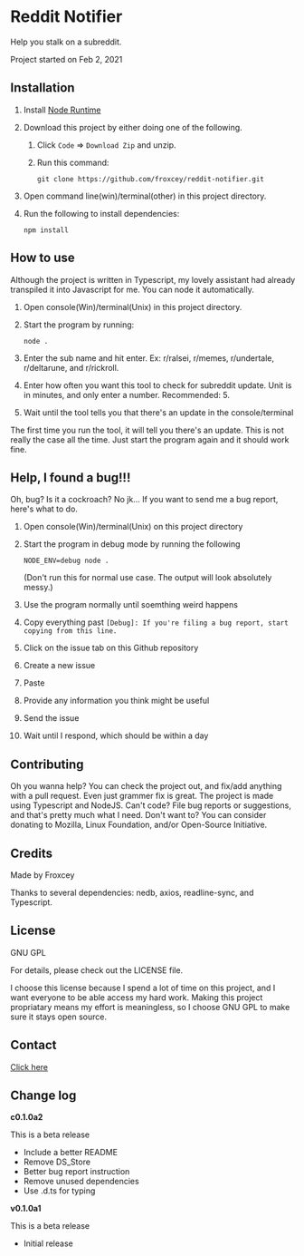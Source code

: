 # Reddit Notifier
Help you stalk on a subreddit.

Project started on Feb 2, 2021

## Installation

1. Install [Node Runtime](https://nodejs.org)

2. Download this project by either doing one of the following.

   1. Click `Code` ⇒ `Download Zip` and unzip.

   2. Run this command:

      ```
      git clone https://github.com/froxcey/reddit-notifier.git
      ```

      

3. Open command line(win)/terminal(other) in this project directory. 

4. Run the following to install dependencies:

   ```shell
   npm install
   ```

   

## How to use

Although the project is written in Typescript, my lovely assistant had already transpiled it into Javascript for me. You can node it automatically.

1. Open console(Win)/terminal(Unix) in this project directory.

2. Start the program by running:

   ```shell
   node .
   ```

   

3. Enter the sub name and hit enter. Ex: r/ralsei, r/memes, r/undertale, r/deltarune, and r/rickroll.

4. Enter how often you want this tool to check for subreddit update. Unit is in minutes, and only enter a number. Recommended: 5.

5. Wait until the tool tells you that there's an update in the console/terminal

The first time you run the tool, it will tell you there's an update. This is not really the case all the time. Just start the program again and it should work fine.

## Help, I found a bug!!!

Oh, bug? Is it a cockroach? No jk... If you want to send me a bug report, here's what to do.

1. Open console(Win)/terminal(Unix) on this project directory

2. Start the program in debug mode by running the following

   ```shell
   NODE_ENV=debug node .
   ```

   (Don't run this for normal use case. The output will look absolutely messy.)

3. Use the program normally until soemthing weird happens

4. Copy everything past `[Debug]: If you're filing a bug report, start copying from this line.`

5. Click on the issue tab on this Github repository

6. Create a new issue

7. Paste

8. Provide any information you think might be useful

9. Send the issue

10. Wait until I respond, which should be within a day

## Contributing

Oh you wanna help? You can check the project out, and fix/add anything with a pull request. Even just grammer fix is great. The project is made using Typescript and NodeJS. Can't code? File bug reports or suggestions, and that's pretty much what I need. Don't want to? You can consider donating to Mozilla, Linux Foundation, and/or Open-Source Initiative.

## Credits

Made by Froxcey

Thanks to several dependencies: nedb, axios, readline-sync, and Typescript.

## License

GNU GPL

For details, please check out the LICENSE file.

I choose this license because I spend a lot of time on this project, and I want everyone to be able access my hard work. Making this project propriatary means my effort is meaningless, so I choose GNU GPL to make sure it stays open source.

## Contact

[Click here](https://froxcey.tumblr.com/links)

## Change log

**c0.1.0a2**

This is a beta release

- Include a better README
- Remove DS_Store
- Better bug report instruction
- Remove unused dependencies
- Use .d.ts for typing

**v0.1.0a1**

This is a beta release

- Initial release

